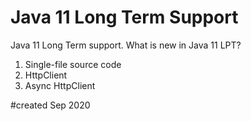 # Java 11 Long Term Support
Java 11 Long Term support. What is new in Java 11 LPT?

1. Single-file source code
2. HttpClient
3. Async HttpClient

#created Sep 2020
